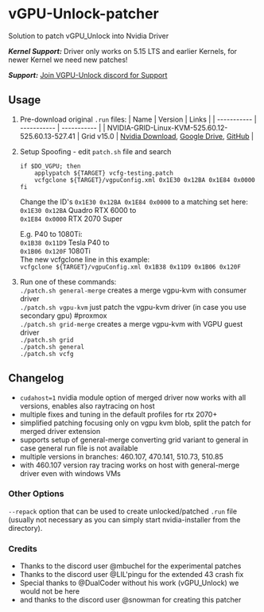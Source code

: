 # vGPU-Unlock-patcher
Solution to patch vGPU_Unlock into Nvidia Driver

**_Kernel Support:_** Driver only works on 5.15 LTS and earlier Kernels, for newer Kernel we need new patches!

**_Support:_** [Join VGPU-Unlock discord for Support](https://discord.gg/8YUeQtSu)

## Usage

1. Pre-download original `.run` files:
   | Name | Version | Links |
   | ----------- | ----------- | ----------- |
   | NVIDIA-GRID-Linux-KVM-525.60.12-525.60.13-527.41 | Grid v15.0 | [Nvidia Download](https://enterprise-support.nvidia.com/s/login/?startURL=%2Fs%2F%3Ft%3D1657093205198), [Google Drive](https://drive.google.com/drive/folders/1Mwk0diSegzHx-7BeJdujPa1Vgyw5fd3s), [GitHub](https://github.com/VGPU-Community-Drivers/NV-VGPU-Driver/releases2) |

2. Setup Spoofing - edit `patch.sh` file and search
   ```
   if $DO_VGPU; then
       applypatch ${TARGET} vcfg-testing.patch
       vcfgclone ${TARGET}/vgpuConfig.xml 0x1E30 0x12BA 0x1E84 0x0000
   fi
   ```
   Change the ID's `0x1E30 0x12BA 0x1E84 0x0000` to a matching set
   here:  
   `0x1E30 0x12BA` Quadro RTX 6000 to  
   `0x1E84 0x0000` RTX 2070 Super  

   E.g. P40 to 1080Ti:  
   `0x1B38 0x11D9` Tesla P40 to  
   `0x1B06 0x120F` 1080Ti  
   The new vcfgclone line in this example:  
   `vcfgclone ${TARGET}/vgpuConfig.xml 0x1B38 0x11D9 0x1B06 0x120F`

3. Run one of these commands:  
   `./patch.sh general-merge` creates a merge vgpu-kvm with consumer driver  
   `./patch.sh vgpu-kvm` just patch the vgpu-kvm driver (in case you use secondary gpu) #proxmox  
   `./patch.sh grid-merge` creates a merge vgpu-kvm with VGPU guest driver  
   `./patch.sh grid`  
   `./patch.sh general`  
   `./patch.sh vcfg`

## Changelog

- `cudahost=1` nvidia module option of merged driver now works with all versions, enables also raytracing on host
- multiple fixes and tuning in the default profiles for rtx 2070+
- simplified patching focusing only on vgpu kvm blob, split the patch for merged driver extension
- supports setup of general-merge converting grid variant to general in case general run file is not available
- multiple versions in branches: 460.107, 470.141, 510.73, 510.85
- with 460.107 version ray tracing works on host with general-merge driver even with windows VMs

### Other Options 

`--repack` option that can be used to create unlocked/patched `.run` file (usually not necessary as you can simply start nvidia-installer from the directory).

### Credits
- Thanks to the discord user @mbuchel for the experimental patches
- Thanks to the discord user @LIL'pingu for the extended 43 crash fix
- Special thanks to @DualCoder without his work (vGPU_Unlock) we would not be here
- and thanks to the discord user @snowman for creating this patcher
